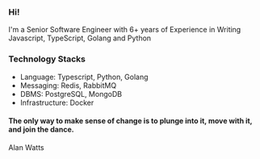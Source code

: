 ### Hi! 
I'm a Senior Software Engineer with 6+ years of Experience in Writing  Javascript, TypeScript, Golang and Python

### Technology Stacks
- Language: Typescript, Python, Golang
- Messaging: Redis, RabbitMQ
- DBMS: PostgreSQL, MongoDB
- Infrastructure: Docker


#### The only way to make sense of change is to plunge into it, move with it, and join the dance. 
Alan Watts

